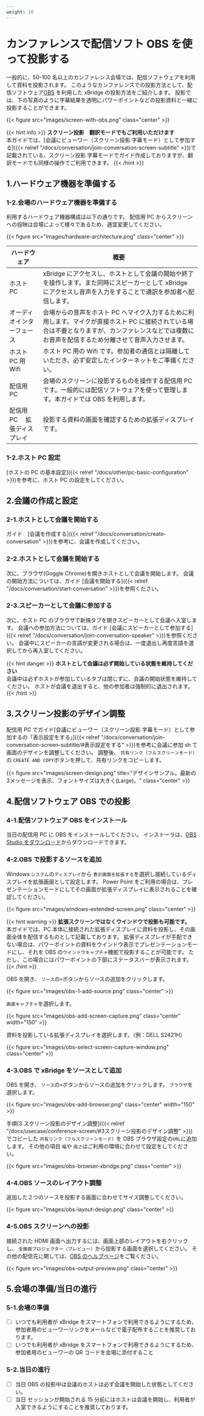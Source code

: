 ```yaml
---
weight: 10
---
```


# カンファレンスで配信ソフト OBS を使って投影する

一般的に、50-100 名以上のカンファレンス会場では、配信ソフトウェアを利用して資料を投影されます。
このようなカンファレンスでの投影方法として、配信ソフトウェア[OBS](https://obsproject.com/) を利用した xBridge の投影方法をご紹介します。
投影では、下の写真のように字幕結果を透明にパワーポイントなどの投影資料と一緒に投影することができます。

{{< figure src="images/screen-with-obs.png" class="center" >}}

{{< hint info >}}
**スクリーン投影　翻訳モードでもご利用いただけます**  
本ガイドでは、[会議にビューワー（スクリーン投影 字幕モード）として参加する]({{< relref "/docs/conversation/join-conversation-screen-subtitle" >}})で記載されている、スクリーン投影 字幕モードでガイド作成しておりますが、翻訳モードでも同様の操作でご利用できます。
{{< /hint >}}

## 1.ハードウェア機器を準備する

### 1-2.会場のハードウェア機器を準備する

利用するハードウェア機器構成は以下の通りです。
配信用 PC からスクリーンへの投映は会場によって様々であるため、適宜変更してください。

{{< figure src="images/hardware-architecture.png" class="center" >}}

| ハードウェア                 | 概要                                                                                                                                                                                                   |
| ---------------------------- | ------------------------------------------------------------------------------------------------------------------------------------------------------------------------------------------------------ |
| ホスト PC 　                 | xBridge にアクセスし、ホストとして会議の開始や終了を操作します。また同時にスピーカーとして xBridge にアクセスし音声を入力をすることで通訳を参加者へ配信します。                                        |
| オーディオインターフェース   | 会場からの音声をホスト PC へマイク入力するために利用します。マイクが直接ホスト PC に接続されている場合は不要となりますが、カンファレンスなどでは複数にお音声を配信するため分離させて音声入力させます。 |
| ホスト PC 用 Wifi            | ホスト PC 用の Wifi です。参加者の通信とは隔離していただき、必ず安定したインターネットをご準備ください。                                                                                               |
| 配信用 PC                    | 会場のスクリーンに投影するものを操作する配信用 PC です。一般的には配信ソフトウェアを使って管理します。本ガイドでは OBS を利用します。                                                                  |
| 配信用 PC 　拡張ディスプレイ | 投影する資料の画面を確認するための拡張ディスプレイです。                                                                                                                                               |

### 1-2.ホスト PC 設定

[ホストの PC の基本設定]({{< relref "/docs/other/pc-basic-configuration" >}})を参考に、ホスト PC の設定をしてください。

## 2.会議の作成と設定

### 2-1.ホストとして会議を開始する

ガイド　[会議を作成する]({{< relref "/docs/conversation/create-conversation" >}})を参考に、会議を作成してください。

### 2-2.ホストとして会議を開始する

次に、ブラウザ(Goggle Chrome)を開きホストとして会議を開始します。
会議の開始方法については、ガイド [会議を開始する]({{< relref "/docs/conversation/start-conversation" >}})を参照ください。

### 2-3.スピーカーとして会議に参加する

次に、ホスト PC のブラウザで新規タブを開きスピーカーとして会議へ入室します。
会議への参加方法については、ガイド [会議にスピーカーとして参加する]({{< relref "/docs/conversation/join-conversation-speaker" >}})を参照ください。
会議中にスピーカーの言語が変更される場合は、一度退出し再度言語を選択してから再入室してください。

{{< hint danger >}}
**ホストとして会議は必ず開始している状態を維持してください**  
会議中は必ずホストが参加しているタブは閉じずに、会議の開始状態を維持してください。
ホストが会議を退出すると、他の参加者は強制的に退出されます。
{{< /hint >}}

## 3.スクリーン投影のデザイン調整

配信用 PC でガイド[会議にビューワー（スクリーン投影 字幕モード）として参加するの「表示設定をする」]({{< relref "/docs/conversation/join-conversation-screen-subtitle/#表示設定をする" >}})を参考に会議に参加 sh て画面のデザインを調整してください。
調整後、 `共有リンク（フルスクリーンモード）`の `CREATE AND COPY`ボタンを押して、共有リンクをコピーします。

{{< figure src="images/screen-design.png" title="デザインサンプル。最新の3メッセージを表示、フォントサイズは大きく(Large)。" class="center" >}}

## 4.配信ソフトウェア OBS での投影

### 4-1.配信ソフトウェア OBS をインストール

当日の配信用 PC に OBS をインストールしてください。
インストーラは、[OBS Studio をダウンロード](https://obsproject.com/ja/download)からダウンロードできます。

### 4-2.OBS で投影するソースを追加

Windows `システム`の`ディスプレイ`から `表示画面を拡張する`を選択し接続しているディスプレイを拡張画面として設定します。
Power Point をご利用の場合は、プレゼンテーションモードにしてその画面が拡張ディスプレイに表示されることを確認してください。

{{< figure src="images/windows-extended-screen.png" class="center" >}}

{{< hint warning >}}
**拡張スクリーンではなくウインドウで投影も可能です。**  
本ガイドでは、PC 本体に接続された拡張ディスプレイに資料を投影し、その画面全体を配信するものとして記載しております。
拡張ディスプレイが手配できない場合は、パワーポイントの資料をウインドウ表示でプレゼンテーションモードにし、それを OBS の`ウインドウキャプチャ`機能で投影することが可能です。
ただし、この場合にはパワーポイントの下部にステータスバーが表示されます。
{{< /hint >}}

OBS を開き、 `ソース`の`+`ボタンからソースの追加をクリックします。

{{< figure src="images/obs-1-add-source.png" class="center" >}}

`画面キャプチャ`を選択します。

{{< figure src="images/obs-add-screen-capture.png" class="center" width="150" >}}

資料を投影している拡張ディスプレイを選択します。（例：DELL S2421H）

{{< figure src="images/obs-select-screen-capture-window.png" class="center" >}}

### 4-3.OBS で xBridge をソースとして追加

OBS を開き、 `ソース`の`+`ボタンからソースの追加をクリックします。
`ブラウザ`を選択します。

{{< figure src="images/obs-add-browser.png" class="center" width="150" >}}

手順[3.スクリーン投影のデザイン調整]({{< relref "/docs/usecase/conference-screen/#3スクリーン投影のデザイン調整" >}})でコピーした `共有リンク（フルスクリーンモード）`を OBS ブラウザ設定の`URL`に追加します。
その他の項目 `幅`や `高さ`はご利用の環境に合わせて設定をしてください。

{{< figure src="images/obs-browser-xbridge.png" class="center" >}}

### 4-4.OBS ソースのレイアウト調整

追加した２つのソースを投影する画面に合わせてサイズ調整してください。

{{< figure src="images/obs-layout-design.png" class="center" >}}

### 4-5.OBS スクリーンへの投影

接続された HDMI 画面へ出力するには、画面上部のレイアウトを右クリックし、 `全画面プロジェクター（プレビュー）`から投影する画面を選択してください。
その他の配信先に関しては、[OBS のヘルプページ](https://obsproject.com/help)をご覧ください。

{{< figure src="images/obs-output-preview.png" class="center" >}}

## 5.会場の準備/当日の進行

### 5-1.会場の準備

- [ ] いつでも利用者が xBridge をスマートフォンで利用できるようにするため、参加者用のビューワーリンクをメールなどで電子配布することを推奨しております。
- [ ] いつでも利用者が xBridge をスマートフォンで利用できるようにするため、参加者用のビューワーの QR コードを会場に添付すること

### 5-2.当日の進行

- [ ] 当日 OBS の投影中は会議のホストは必ず会議を開始した状態としてください。
- [ ] 当日 セッションが開始される 15 分前にはホストは会議を開始し、利用者が入室できるようにすることを推奨しております。
